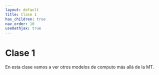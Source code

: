 ```yaml
---
layout: default
title: Clase 1
has_children: true
nav_order: 10
usemathjax: true
---
```

# Clase 1

En esta clase vamos a ver otros modelos de computo más allá de la MT.
